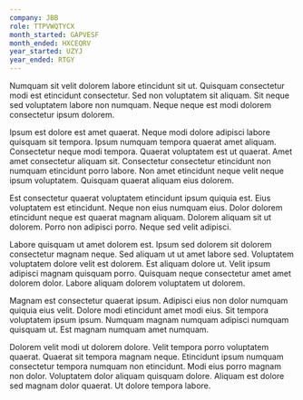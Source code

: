 ```yaml
---
company: JBB
role: TTPVWQTYCX
month_started: GAPVESF
month_ended: HXCEQRV
year_started: UZYJ
year_ended: RTGY
---
```


Numquam sit velit dolorem labore etincidunt sit ut. Quisquam consectetur modi est etincidunt consectetur. Sed non voluptatem sit aliquam. Sit neque sed voluptatem labore non numquam. Neque neque est modi dolorem consectetur ipsum dolorem.

Ipsum est dolore est amet quaerat. Neque modi dolore adipisci labore quisquam sit tempora. Ipsum numquam tempora quaerat amet aliquam. Consectetur neque modi tempora. Quaerat voluptatem est ut quaerat. Amet amet consectetur aliquam sit. Consectetur consectetur etincidunt non numquam etincidunt porro labore. Non amet etincidunt neque velit neque ipsum voluptatem. Quisquam quaerat aliquam eius dolorem.

Est consectetur quaerat voluptatem etincidunt ipsum quiquia est. Eius voluptatem est etincidunt. Neque non eius numquam eius. Dolor dolorem etincidunt neque est quaerat magnam aliquam. Dolorem aliquam sit ut dolorem. Porro non adipisci porro. Neque sed velit adipisci.

Labore quisquam ut amet dolorem est. Ipsum sed dolorem sit dolorem consectetur magnam neque. Sed aliquam ut ut amet labore sed. Voluptatem voluptatem dolore velit est dolorem. Est aliquam dolore ut. Velit ipsum adipisci magnam quisquam porro. Quisquam neque consectetur amet amet dolorem dolor. Labore aliquam dolorem voluptatem ut dolorem.

Magnam est consectetur quaerat ipsum. Adipisci eius non dolor numquam quiquia eius velit. Dolore modi etincidunt amet modi eius. Sit tempora voluptatem ipsum ipsum. Numquam magnam numquam adipisci numquam quisquam ut. Est magnam numquam amet numquam.

Dolorem velit modi ut dolorem dolore. Velit tempora porro voluptatem quaerat. Quaerat sit tempora magnam neque. Etincidunt ipsum numquam consectetur tempora numquam non etincidunt. Modi eius porro magnam non dolor. Voluptatem dolor aliquam quisquam dolore. Aliquam est dolore sed magnam dolor quaerat. Ut dolore tempora labore.
    